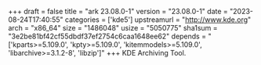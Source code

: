 +++
draft = false
title = "ark 23.08.0-1"
version = "23.08.0-1"
date = "2023-08-24T17:40:55"
categories = ['kde5']
upstreamurl = "http://www.kde.org"
arch = "x86_64"
size = "1486048"
usize = "5050775"
sha1sum = "3e2be81bf42cf55dbdf37ef2754c6caa1648ee62"
depends = "['kparts>=5.109.0', 'kpty>=5.109.0', 'kitemmodels>=5.109.0', 'libarchive>=3.1.2-8', 'libzip']"
+++
KDE Archiving Tool.